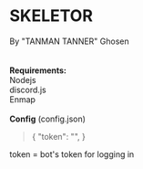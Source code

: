 # SKELETOR
By "TANMAN TANNER" Ghosen<br>
<br><br>
<b>Requirements:</b>
<br>Nodejs
<br>discord.js
<br>Enmap
<br><br>
<b>Config</b>
(config.json)<br>
<blockquote>{
	"token": "",
}
</blockquote>
token = bot's token for logging in